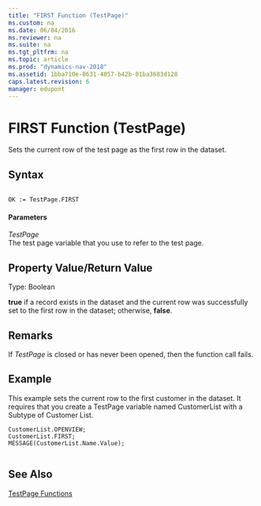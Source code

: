 ```yaml
---
title: "FIRST Function (TestPage)"
ms.custom: na
ms.date: 06/04/2016
ms.reviewer: na
ms.suite: na
ms.tgt_pltfrm: na
ms.topic: article
ms.prod: "dynamics-nav-2018"
ms.assetid: 1bba710e-8631-4057-b42b-01ba3683d128
caps.latest.revision: 6
manager: edupont
---
```

# FIRST Function (TestPage)
Sets the current row of the test page as the first row in the dataset.  
  
## Syntax  
  
```  
  
OK := TestPage.FIRST  
```  
  
#### Parameters  
 *TestPage*  
 The test page variable that you use to refer to the test page.  
  
## Property Value/Return Value  
 Type: Boolean  
  
 **true** if a record exists in the dataset and the current row was successfully set to the first row in the dataset; otherwise, **false**.  
  
## Remarks  
 If *TestPage* is closed or has never been opened, then the function call fails.  
  
## Example  
 This example sets the current row to the first customer in the dataset. It requires that you create a TestPage variable named CustomerList with a Subtype of Customer List.  
  
```  
CustomerList.OPENVIEW;  
CustomerList.FIRST;  
MESSAGE(CustomerList.Name.Value);  
  
```  
  
## See Also  
 [TestPage Functions](TestPage-Functions.md)